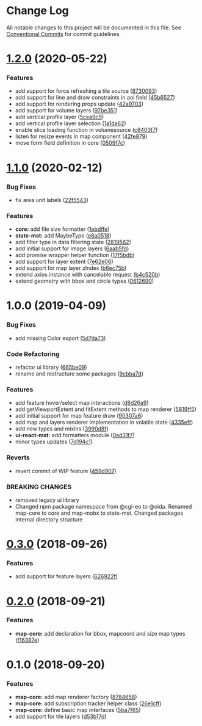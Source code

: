 # Change Log

All notable changes to this project will be documented in this file.
See [Conventional Commits](https://conventionalcommits.org) for commit guidelines.

# [1.2.0](https://gitlab.dev.eoss-cloud.it/frontend/oida/compare/@oida/core@1.1.0...@oida/core@1.2.0) (2020-05-22)


### Features

* add support for force refreshing a tile source ([8730093](https://gitlab.dev.eoss-cloud.it/frontend/oida/commit/87300931e5896b42108508ecefbd0f09292ba8c1))
* add support for line and draw constraints in aoi field ([45b6527](https://gitlab.dev.eoss-cloud.it/frontend/oida/commit/45b6527e3ae17e0958828f50da32228acd27846b))
* add support for rendering props update ([42a9703](https://gitlab.dev.eoss-cloud.it/frontend/oida/commit/42a97032ac9a5ba3071809a217e64d4c6e847d2a))
* add support for volume layers ([97be351](https://gitlab.dev.eoss-cloud.it/frontend/oida/commit/97be351670c9d5fe38ab9a707d04722f5c874790))
* add vertical profile layer ([5cea9c9](https://gitlab.dev.eoss-cloud.it/frontend/oida/commit/5cea9c99a25412ee795fc869398f670ea43d8320))
* add vertical profile layer selection ([1a1da62](https://gitlab.dev.eoss-cloud.it/frontend/oida/commit/1a1da62589d3ac33267ce5a26dab571f71c47f55))
* enable slice loading function in volumesource ([c8403f7](https://gitlab.dev.eoss-cloud.it/frontend/oida/commit/c8403f79ef4a9a99b18e27fd0d815ce11b50ae96))
* listen for resize events in map component ([42fe879](https://gitlab.dev.eoss-cloud.it/frontend/oida/commit/42fe8791e757b4d0d82ef2fc55abdd916a2341b6))
* move form field definition in core ([0509f7c](https://gitlab.dev.eoss-cloud.it/frontend/oida/commit/0509f7c0a191d6220d1cbfa04ac13a3504402a79))





# [1.1.0](https://gitlab.dev.eoss-cloud.it/frontend/oida/compare/@oida/core@1.0.0...@oida/core@1.1.0) (2020-02-12)


### Bug Fixes

* fix area unit labels ([22f5543](https://gitlab.dev.eoss-cloud.it/frontend/oida/commit/22f5543d72cdbd836f62eea6a98eef889929448a))


### Features

* **core:** add file size formatter ([1ebdffe](https://gitlab.dev.eoss-cloud.it/frontend/oida/commit/1ebdffe9faf2baf6467d4c59d76994795bf9c036))
* **state-mst:** add MaybeType ([e8a0518](https://gitlab.dev.eoss-cloud.it/frontend/oida/commit/e8a051824ad0392885b6cf4d5cf62da477d41172))
* add filter type in data filtering state ([2819562](https://gitlab.dev.eoss-cloud.it/frontend/oida/commit/2819562cdedb9ba1ebdd1c36b790878e41deff0c))
* add initial support for image layers ([6aab5fd](https://gitlab.dev.eoss-cloud.it/frontend/oida/commit/6aab5fd56c3709bb21b95fd5d71227fc7e1b8d71))
* add promise wrapper helper function ([17f5bdb](https://gitlab.dev.eoss-cloud.it/frontend/oida/commit/17f5bdb146a6545769235ed6becb1f5b3706a305))
* add support for layer extent ([7e62e06](https://gitlab.dev.eoss-cloud.it/frontend/oida/commit/7e62e065e28573e11968ad848b20b922d40c3ab1))
* add support for map layer zIndex ([b6ec75b](https://gitlab.dev.eoss-cloud.it/frontend/oida/commit/b6ec75b3d4a3b53f5f59c34ce2c2156852265fbd))
* extend axios instance with cancelable request ([b4c520b](https://gitlab.dev.eoss-cloud.it/frontend/oida/commit/b4c520b9c37e54683c616323238c8515cfdeb0ed))
* extend geometry with bbox and circle types ([0612690](https://gitlab.dev.eoss-cloud.it/frontend/oida/commit/0612690fdf26a53fd236d2de3d36a04953503043))





# 1.0.0 (2019-04-09)


### Bug Fixes

* add missing Color export ([5d7da73](https://gitlab.dev.eoss-cloud.it/frontend/oida/commit/5d7da73))


### Code Refactoring

* refactor ui library ([665be09](https://gitlab.dev.eoss-cloud.it/frontend/oida/commit/665be09))
* rename and restructure some packages ([9cbba7d](https://gitlab.dev.eoss-cloud.it/frontend/oida/commit/9cbba7d))


### Features

* add feature hover/select map interactions ([d8d26a9](https://gitlab.dev.eoss-cloud.it/frontend/oida/commit/d8d26a9))
* add getViewportExtent and fitExtent methods to map renderer ([5819ff5](https://gitlab.dev.eoss-cloud.it/frontend/oida/commit/5819ff5))
* add initial support for map feature draw ([90307a6](https://gitlab.dev.eoss-cloud.it/frontend/oida/commit/90307a6))
* add map and layers renderer implementation in volatile state ([4335eff](https://gitlab.dev.eoss-cloud.it/frontend/oida/commit/4335eff))
* add new types and mixins ([3990d8f](https://gitlab.dev.eoss-cloud.it/frontend/oida/commit/3990d8f))
* **ui-react-mst:** add formatters module ([0ad31f7](https://gitlab.dev.eoss-cloud.it/frontend/oida/commit/0ad31f7))
* minor types updates ([7d194c1](https://gitlab.dev.eoss-cloud.it/frontend/oida/commit/7d194c1))


### Reverts

* revert commit of WIP feature ([459d907](https://gitlab.dev.eoss-cloud.it/frontend/oida/commit/459d907))


### BREAKING CHANGES

* removed legacy ui library
* Changed npm package namespace from @cgi-eo to @oida. Renamed map-core to core and
map-mobx to state-mst. Changed packages internal directory structure





<a name="0.3.0"></a>
# [0.3.0](https://gitlab.dev.eoss-cloud.it/frontend/oida/compare/@cgi-eo/map-core@0.2.0...@cgi-eo/map-core@0.3.0) (2018-09-26)


### Features

* add support for feature layers ([626922f](https://gitlab.dev.eoss-cloud.it/frontend/oida/commit/626922f))





<a name="0.2.0"></a>
# [0.2.0](https://gitlab.dev.eoss-cloud.it/frontend/oida/compare/@cgi-eo/map-core@0.1.0...@cgi-eo/map-core@0.2.0) (2018-09-21)


### Features

* **map-core:** add declaration for bbox, mapcoord and size map types ([f16387e](https://gitlab.dev.eoss-cloud.it/frontend/oida/commit/f16387e))





<a name="0.1.0"></a>
# 0.1.0 (2018-09-20)


### Features

* **map-core:** add map renderer factory ([8784658](https://gitlab.dev.eoss-cloud.it/frontend/oida/commit/8784658))
* **map-core:** add subscription tracker helper class ([26e1cff](https://gitlab.dev.eoss-cloud.it/frontend/oida/commit/26e1cff))
* **map-core:** define basic map interfaces ([5ba7f65](https://gitlab.dev.eoss-cloud.it/frontend/oida/commit/5ba7f65))
* add support for tile layers ([d53b17d](https://gitlab.dev.eoss-cloud.it/frontend/oida/commit/d53b17d))
